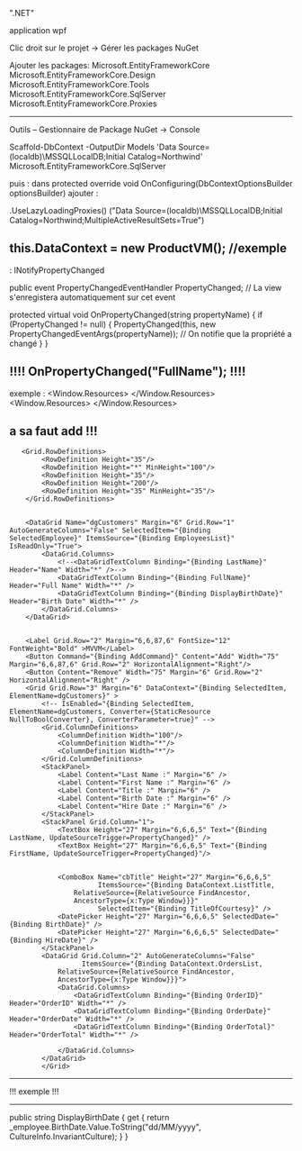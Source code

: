 
".NET"

application wpf

Clic droit sur le projet -> Gérer les packages NuGet 

Ajouter les packages:
Microsoft.EntityFrameworkCore
Microsoft.EntityFrameworkCore.Design
Microsoft.EntityFrameworkCore.Tools
Microsoft.EntityFrameworkCore.SqlServer
Microsoft.EntityFrameworkCore.Proxies

-------------------------------------------------------------------------------------------------------------------------------------

Outils – Gestionnaire de Package NuGet -> Console

 Scaffold-DbContext -OutputDir Models 'Data Source=(localdb)\MSSQLLocalDB;Initial Catalog=Northwind' Microsoft.EntityFrameworkCore.SqlServer

   puis :
dans protected override void OnConfiguring(DbContextOptionsBuilder optionsBuilder) ajouter : 


.UseLazyLoadingProxies()
    ("Data Source=(localdb)\\MSSQLLocalDB;Initial Catalog=Northwind;MultipleActiveResultSets=True")




 this.DataContext = new ProductVM(); //exemple
--------------------------------------------------------------------------------------------------------------------------------------
 
  : INotifyPropertyChanged
  
  public event PropertyChangedEventHandler PropertyChanged; // La view s'enregistera automatiquement sur cet event

 protected virtual void OnPropertyChanged(string propertyName)
 {
     if (PropertyChanged != null)
     {
         PropertyChanged(this, new PropertyChangedEventArgs(propertyName)); // On notifie que la propriété a changé
     }
 }

!!!! OnPropertyChanged("FullName"); !!!!
------------------------------------------------------------------------------------------------------------------------------------
exemple : 
 <Window.Resources>
 </Window.Resources>
 <Window.Resources>
 <DataTemplate x:Key="listTemplate">
     <StackPanel Margin="0 5 0 5">
         <Label Content="{Binding ProductId}" HorizontalAlignment="Left" VerticalAlignment="Center"/>
         <Label Content="{Binding ProductName}" HorizontalAlignment="Right" VerticalAlignment="Center"/>
     </StackPanel>
 </DataTemplate>
</Window.Resources>

a sa faut add  !!! 
 <ListBox x:Name="listBoxProduct" SelectedItem="{Binding SelectedProduct}" ItemsSource="{Binding ListProducts}" ItemTemplate="{StaticResource listboxTemplate}"  Margin="10,24,580,276" />
-------------------------------------------------------------------------------------------------------------------------------------
       <Grid.RowDefinitions>
            <RowDefinition Height="35"/>
            <RowDefinition Height="*" MinHeight="100"/>
            <RowDefinition Height="35"/>
            <RowDefinition Height="200"/>
            <RowDefinition Height="35" MinHeight="35"/>
        </Grid.RowDefinitions>


        <DataGrid Name="dgCustomers" Margin="6" Grid.Row="1" AutoGenerateColumns="False" SelectedItem="{Binding        SelectedEmployee}" ItemsSource="{Binding EmployeesList}" IsReadOnly="True">
            <DataGrid.Columns>
                <!--<DataGridTextColumn Binding="{Binding LastName}" Header="Name" Width="*" />-->
                <DataGridTextColumn Binding="{Binding FullName}" Header="Full Name" Width="*" />
                <DataGridTextColumn Binding="{Binding DisplayBirthDate}" Header="Birth Date" Width="*" />
            </DataGrid.Columns>
        </DataGrid>


        <Label Grid.Row="2" Margin="6,6,87,6" FontSize="12" FontWeight="Bold" >MVVM</Label>
        <Button Command="{Binding AddCommand}" Content="Add" Width="75" Margin="6,6,87,6" Grid.Row="2" HorizontalAlignment="Right"/>
        <Button Content="Remove" Width="75" Margin="6" Grid.Row="2" HorizontalAlignment="Right" />
        <Grid Grid.Row="3" Margin="6" DataContext="{Binding SelectedItem, ElementName=dgCustomers}" >
            <!-- IsEnabled="{Binding SelectedItem, ElementName=dgCustomers, Converter={StaticResource NullToBoolConverter}, ConverterParameter=true}" -->
            <Grid.ColumnDefinitions>
                <ColumnDefinition Width="100"/>
                <ColumnDefinition Width="*"/>
                <ColumnDefinition Width="*"/>
            </Grid.ColumnDefinitions>
            <StackPanel>
                <Label Content="Last Name :" Margin="6" />
                <Label Content="First Name :" Margin="6" />
                <Label Content="Title :" Margin="6" />
                <Label Content="Birth Date :" Margin="6" />
                <Label Content="Hire Date :" Margin="6" />
            </StackPanel>
            <StackPanel Grid.Column="1">
                <TextBox Height="27" Margin="6,6,6,5" Text="{Binding LastName, UpdateSourceTrigger=PropertyChanged}" />
                <TextBox Height="27" Margin="6,6,6,5" Text="{Binding FirstName, UpdateSourceTrigger=PropertyChanged}"/>


                <ComboBox Name="cbTitle" Height="27" Margin="6,6,6,5" 
                          ItemsSource="{Binding DataContext.ListTitle, 
                    RelativeSource={RelativeSource FindAncestor,
                    AncestorType={x:Type Window}}}"                          
                          SelectedItem="{Binding TitleOfCourtesy}" />
                <DatePicker Height="27" Margin="6,6,6,5" SelectedDate="{Binding BirthDate}" />
                <DatePicker Height="27" Margin="6,6,6,5" SelectedDate="{Binding HireDate}" />
            </StackPanel>
            <DataGrid Grid.Column="2" AutoGenerateColumns="False"
                      ItemsSource="{Binding DataContext.OrdersList,
                RelativeSource={RelativeSource FindAncestor,
                AncestorType={x:Type Window}}}">
                <DataGrid.Columns>
                    <DataGridTextColumn Binding="{Binding OrderID}" Header="OrderID" Width="*" />
                    <DataGridTextColumn Binding="{Binding OrderDate}" Header="OrderDate" Width="*" />
                    <DataGridTextColumn Binding="{Binding OrderTotal}" Header="OrderTotal" Width="*" />

                </DataGrid.Columns>
            </DataGrid>
            </Grid>
-------------------------------------------------------------------------------------------------------------------------------------
!!! exemple  !!!

        
-------------------------------------------------------------------------------------------------------------------------------------

  public string DisplayBirthDate
  {
      get { return _employee.BirthDate.Value.ToString("dd/MM/yyyy", CultureInfo.InvariantCulture); }
  }
